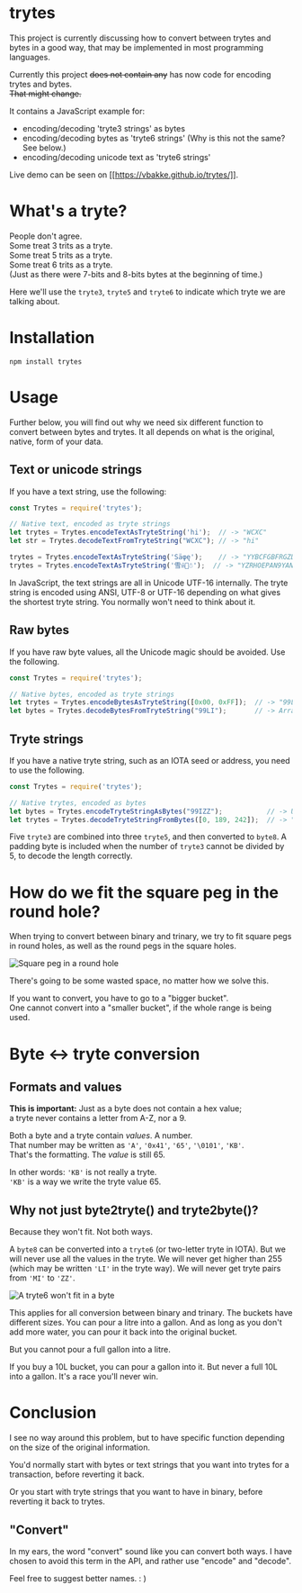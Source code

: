 # trytes
This project is currently discussing how to convert between trytes and bytes in a good way, that may be implemented in most programming languages. 


Currently this project ~~does not contain any~~ has now code for encoding trytes and bytes.\
~~That might change.~~  

It contains a JavaScript example for:
* encoding/decoding 'tryte3 strings' as bytes
* encoding/decoding bytes as 'tryte6 strings' (Why is this not the same? See below.)
* encoding/decoding unicode text as 'tryte6 strings'

Live demo can be seen on [[https://vbakke.github.io/trytes/]].

# What's a tryte?
People don't agree.\
Some treat 3 trits as a tryte.\
Some treat 5 trits as a tryte.\
Some treat 6 trits as a tryte.\
(Just as there were 7-bits and 8-bits bytes at the beginning of time.)

Here we'll use the `tryte3`, `tryte5` and `tryte6` to indicate which tryte we are talking about. 

# Installation 
`npm install trytes`

# Usage
Further below, you will find out why we need six different function to convert between bytes and trytes. It all depends on what is the original, native, form of your data.

## Text or unicode strings
If you have a text string, use the following:

```javascript
const Trytes = require('trytes');

// Native text, encoded as tryte strings
let trytes = Trytes.encodeTextAsTryteString('hi');  // -> "WCXC"
let str = Trytes.decodeTextFromTryteString("WCXC"); // -> "hi"

trytes = Trytes.encodeTextAsTryteString('Säφę');    // -> "YYBCFGBFRGZDGGRE"
trytes = Trytes.encodeTextAsTryteString('雪หิ🌲☃');  // -> "YZRHOEPAN9YAN9FB9HWAGHC9KA"
```
In JavaScript, the text strings are all in Unicode UTF-16 internally. The tryte string is encoded using ANSI, UTF-8 or UTF-16 depending on what gives the shortest tryte string. You normally won't need to think about it.

## Raw bytes
If you have raw byte values, all the Unicode magic should be avoided. Use the following.

```javascript
const Trytes = require('trytes');

// Native bytes, encoded as tryte strings
let trytes = Trytes.encodeBytesAsTryteString([0x00, 0xFF]);  // -> "99LI"
let bytes = Trytes.decodeBytesFromTryteString("99LI");       // -> Array(2) [0, 255]


```

## Tryte strings
If you have a native tryte string, such as an IOTA seed or address, you need to use the following.
```javascript
const Trytes = require('trytes');

// Native trytes, encoded as bytes
let bytes = Trytes.encodeTryteStringAsBytes("99IZZ");           // -> Uint8Array(4) [0, 189, 242]
let trytes = Trytes.decodeTryteStringFromBytes([0, 189, 242]);  // -> "99IZZ"
```
Five `tryte3` are combined into three `tryte5`, and then converted to `byte8`. A padding byte is included when the number of `tryte3` cannot be divided by 5, to decode the length correctly.




# How do we fit the square peg in the round hole?
When trying to convert between binary and trinary, we try to fit square pegs in round holes, as well as the round pegs in the square holes.

![Square peg in a round hole](https://vbakke.github.io/trytes/images/square_peg_in_a_round_hole.png)

There's going to be some wasted space, no matter how we solve this.


If you want to convert, you have to go to a "bigger bucket".\
One cannot convert into a "smaller bucket", if the whole range is being used.


# Byte <-> tryte conversion
## Formats and values
**This is important:**
Just as a byte does not contain a hex value;\
a tryte never contains a letter from A-Z, nor a 9.

Both a byte and a tryte contain *values*. A number.\
That number may be written as `'A'`, `'0x41'`, `'65'`, `'\0101'`, `'KB'`.\
That's the formatting. The *value* is still 65.

In other words: `'KB'` is not really a tryte.\
`'KB'` is a way we write the tryte value 65. 


## Why not just byte2tryte() and tryte2byte()?
Because they won't fit. Not both ways.

A `byte8` can be converted into a `tryte6` (or two-letter tryte in IOTA). But we will never use all the values in the tryte. We will never get higher than 255 (which may be written `'LI'` in the tryte way). We will never get tryte pairs from `'MI'` to `'ZZ'`.

![A tryte6 won't fit in a byte](https://vbakke.github.io/trytes/images/conversion_byte_tryte6.png)


This applies for all conversion between binary and trinary. The buckets have different sizes. You can pour a litre into a gallon. And as long as you don't add more water, you can pour it back into the original bucket.

But you cannot pour a full gallon into a litre.

If you buy a 10L bucket, you can pour a gallon into it. But never a full 10L into a gallon. It's a race you'll never win.



# Conclusion
I see no way around this problem, but to have specific function depending on the size of the original information.

You'd normally start with bytes or text strings that you want into trytes for a transaction, before reverting it back.

Or you start with tryte strings that you want to have in binary, before reverting it back to trytes.

## "Convert"
In my ears, the word "convert" sound like you can convert both ways. I have chosen to avoid this term in the API, and rather use "encode" and "decode".



Feel free to suggest better names.  : )
